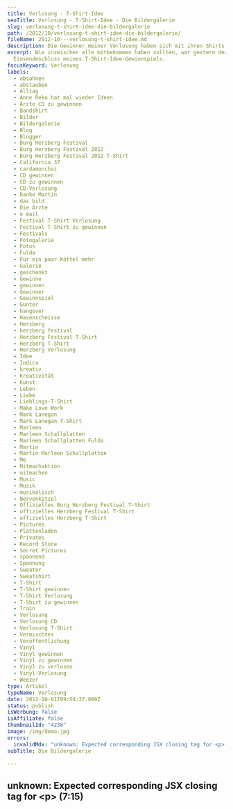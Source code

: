 ```yaml
---
title: Verlosung - T-Shirt-Idee
seoTitle: Verlosung - T-Shirt-Idee - Die Bildergalerie
slug: verlosung-t-shirt-idee-die-bildergalerie
path: /2012/10/verlosung-t-shirt-idee-die-bildergalerie/
fileName: 2012-10---verlosung-t-shirt-idee.md
description: Die Gewinner meiner Verlosung haben sich mit ihren Shirts fotografiert
excerpt: Wie inzwischen alle mitbekommen haben sollten, war gestern der
  Einsendeschluss meines T-Shirt-Idee-Gewinnspiels.
focusKeyword: Verlosung
labels:
  - absahnen
  - abstauben
  - Alltag
  - Anne Reko hat mal wieder Ideen
  - Ärzte CD zu gewinnen
  - Bandshirt
  - Bilder
  - Bildergalerie
  - Blog
  - Blogger
  - Burg Herzberg Festival
  - Burg Herzberg Festival 2012
  - Burg Herzberg Festival 2012 T-Shirt
  - California 37
  - cardamonchai
  - CD gewinnen
  - CD zu gewinnen
  - CD-Verlosung
  - Danke Martin
  - das bild
  - Die Ärzte
  - e mail
  - Festival T-Shirt Verlosung
  - Festival T-Shirt zu gewinnen
  - Festivals
  - Fotogalerie
  - Fotos
  - Fulda
  - Für ein paar Köttel mehr
  - Galerie
  - geschenkt
  - Gewinne
  - gewinnen
  - Gewinner
  - Gewinnspiel
  - Gunter
  - hangover
  - Hasenscheisse
  - Herzberg
  - herzberg festival
  - Herzberg Festival T-Shirt
  - Herzberg T-Shirt
  - Herzberg Verlosung
  - Idee
  - Indica
  - kreativ
  - Kreativität
  - Kunst
  - Leben
  - Liebe
  - Lieblings-T-Shirt
  - Make Love Work
  - Mark Lanegan
  - Mark Lanegan T-Shirt
  - Marleen
  - Marleen Schallplatten
  - Marleen Schallplatten Fulda
  - Martin
  - Martin Marleen Schallplatten
  - Me
  - Mitmachaktion
  - mitmachen
  - Music
  - Musik
  - musikalisch
  - Nervenkitzel
  - Offizielles Burg Herzberg Festival T-Shirt
  - offizielles Herzberg Festival T-Shirt
  - offizielles Herzberg T-Shirt
  - Pictures
  - Plattenladen
  - Privates
  - Record Store
  - Secret Pictures
  - spannend
  - Spannung
  - Sweater
  - Sweatshirt
  - T-Shirt
  - T-Shirt gewinnen
  - T-Shirt Verlosung
  - T-Shirt zu gewinnen
  - Train
  - Verlosung
  - Verlosung CD
  - Verlosung T-Shirt
  - Vermischtes
  - Veröffentlichung
  - Vinyl
  - Vinyl gewinnen
  - Vinyl zu gewinnen
  - Vinyl zu verlosen
  - Vinyl-Verlosung
  - Weezer
type: Artikel
typeName: Verlosung
date: 2012-10-01T09:54:37.000Z
status: publish
isWerbung: false
isAffiliate: false
thumbnailId: "4238"
image: /img/demo.jpg
errors:
  invalidMdx: "unknown: Expected corresponding JSX closing tag for <p> (7:15)"
subTitle: Die Bildergalerie
  
---
```


## unknown: Expected corresponding JSX closing tag for &lt;p> (7:15)

<!--
Hinweis:</strong> Die Aktion ist beendet.
[Bestimmt findet irgendwann wieder eine tolle Verlosung statt](/tag/verlosung/).

<hr /> __Wie inzwischen alle mitbekommen haben sollten, war gestern der Einsendeschluss meines  [T-Shirt-Idee-Gewinnspiels](//2012/09/06/verlosung-exklusive-cd-t-shirts-und-vinyl-zu-gewinnen/).  Ich habe mich sehr über Eure zahlreiche Teilnahme und über die wunderbaren T-Shirt-Fotos, die Ihr mir zugesendet habt gefreut. Heute zeige ich Euch die versprochene Bildergalerie der eingesendeten Fotos, die verschiedener nicht sein könnten.__

Wahrscheinlich fragt Ihr Euch jetzt: "Warum sagt Sie nicht endlich, wer gewonnen
hat?". Dazu kann ich nur sagen: Ich werde Euch noch ein kleines Weilchen auf die
Folter spannen. Die Gewinner werden heute Abend gezogen und morgen an dieser
Stelle bekanntgegeben und per E-Mail über Ihren Gewinn in Kenntnis gesetzt.
Also, schaltet auch morgen wieder ein, wenn es heißt: "AND THE WINNERS ARE..."!
Ich wünsche allen einen schönen Montag und bedanke mich für die Teilnahme am
Gewinnspiel! Ich muss sagen, es hat mir wirklich großen Spaß gemacht!

[Hier geht's nochmal zur Verlosung](//2012/09/06/verlosung-exklusive-cd-t-shirts-und-vinyl-zu-gewinnen/),
für alle, die die Gewinne nochmal sehen wollen. Und nun viel Spaß mit der
T-Shirt-Galerie!

![Verlosung](http://cardamonchai.com/wp-content/uploads/2012/10/annett1-640x853.jpg "Annett bemalte dieses T-Shirt für Ihren Sohn für das diesjährige Burg Herzberg Festival. Das selbst entworfene Logo befindet sich auch auf Ihrem Auto.")

![Verlosung](http://cardamonchai.com/wp-content/uploads/2012/10/franky-640x480.jpg "Franky aus Berlin bekam dieses selbst gestaltete Madonna-T-Shirt von einem Freund für das Madonna-Konzert im Juni geschenkt.")

![Verlosung](http://cardamonchai.com/wp-content/uploads/2012/10/08102012-010flkl-640x480.jpg 'Bernd hat dieses Shirt vor Jahren selbst bedruckt. Die Aufschrift "this is not a FUGAZI T-Shirt" trägt es, da es von der Band Fugazi keine Band-Shirts gibt, weil die Jungs auf Kommerz lieber verzichten möchten.')

![Verlosung](http://cardamonchai.com/wp-content/uploads/2012/10/olli-640x480.jpg
'Olli setzte alle Hebel in Bewegung, um an dieses Original-T-Shirt aus dem Film
'Hangover' zu kommen. Das gute Stück trägt den Namen 'Human Tree'.')

![Verlosung | full](http://cardamonchai.com/wp-content/uploads/2012/10/olli-original.jpg "Hier ist das Bild nochmal an Zack, dem Protagonisten des Films zu sehen.")

![Verlosung](http://cardamonchai.com/wp-content/uploads/2012/10/qotsa-640x402.jpeg
'[Aithir](http://aithir.de/) schreibt folgendes über sein Lieblings-T-Shirt: 'Es
ist inzwischen ungefähr 10 Jahre alt und seitdem trage ich es fast jede Woche -
das macht über 500 Waschgänge und ein tolles Grau, wie es Modedesigner bei ihren
Vintagestyles gerne hinbekommen würden. Außerdem hat es das coolste Motiv, das
ich je auf einem T-Shirt gesehen habe. Und schließlich ist es von den Queens Of
The Stoneage.'')

![Verlosung](http://cardamonchai.com/wp-content/uploads/2012/10/susanne-haun1-640x667.jpg "Mit diesem T-Shirt hat  [Susanne Haun](http://susannehaun.wordpress.com/)  bereits New York, San Francisco, Boston und viele weitere beeindruckende Orte bereist.")

![Verlosung](http://cardamonchai.com/wp-content/uploads/2012/10/susanne-haun2-640x713.jpg "Ein weiteres Lieblings-T-Shirt von  [Susanne Haun](http://susannehaun.wordpress.com/).  Sie hat es von einer lieben Freundin geschenkt bekommen.")

![Verlosung | small](http://cardamonchai.com/wp-content/uploads/2012/10/dominic-320x320.jpg
'Die Idee zu Dominics T-Shirt stammt aus der Serie 'Die Wilden 70er'.')

![Verlosung | small](http://cardamonchai.com/wp-content/uploads/2012/10/tommi-320x378.jpg
'Tommis Lieblings-T-Shirt entstand, als seine Freundin langsam eine schwere
Zunge bekam. Er entwirft sehr gerne T-Shirts mit 'Insider'-Sprüchen zusammen mit
seinen Freunden.')

![Verlosung | full](http://cardamonchai.com/wp-content/uploads/2012/10/peter.png
'Peter entwirft gerne T-Shirts für seine Freunde. Dieses hier ziert ein Zitat
aus dem Film 'Life of Brian'.')

![Verlosung](http://cardamonchai.com/wp-content/uploads/2012/10/ulrike-640x425.jpg "[Ulle](http://thatgirlthere.wordpress.com/),  vielen auch bekannt als  [@isntfamous](https://twitter.com/isntfamous)  besitzt ihr Lieblings-T-Shirt bereits seit rund 10 Jahren. Sie hat es auf einem Thrice-Konzert in Hamburg erstanden.")

![Verlosung](http://cardamonchai.com/wp-content/uploads/2012/10/flo1-640x480.jpg "Flo hat...")

![Verlosung](http://cardamonchai.com/wp-content/uploads/2012/10/flo3-640x480.jpg "...gleich eine ganze Reihe...")

![Verlosung](http://cardamonchai.com/wp-content/uploads/2012/10/flo4-640x480.jpg "tolle Lieblings-T-Shirts eingesendet. Unter anderem dieses Opeth-T-Shirt, das ich ganz besonders schön finde...")

![Verlosung](http://cardamonchai.com/wp-content/uploads/2012/10/flo2-640x480.jpg
'... zu diesem T-Shirt gibt es eine besondere Geschichte zu erzählen. Zusammen
mit einigen Studienkollegen in Eichstädt, die alle aus dem bayerischen Wald
stammten, wurde der Begriff 'Woidcoast' kreiert. Gemeinsam tröstete man sich
damit über die Ferne des Waldes ('Woid') hinweg. Bei seinem T-Shirt, das er von
eben jenen Studienfreunden geschenkt bekam, handelt es sich um ein Unikat.')

![Verlosung | small](http://cardamonchai.com/wp-content/uploads/2012/10/sandra1-320x427.jpg "Auch Sandra, aka  [Hoochi1107](http://hoochi1107.wordpress.com/). ..")

![Verlosung | small](http://cardamonchai.com/wp-content/uploads/2012/10/sandra2-320x427.jpg "... hat...")

![Verlosung | small](http://cardamonchai.com/wp-content/uploads/2012/10/sandra3-320x390.jpg "... bunt und farbenfroh, wie sie ist...")

![Verlosung | small](http://cardamonchai.com/wp-content/uploads/2012/10/sandra4-320x336.jpg "... gleich eine...")

![Verlosung | small](http://cardamonchai.com/wp-content/uploads/2012/10/sandra5-320x427.jpg "... ganze Menge...")

![Verlosung | small](http://cardamonchai.com/wp-content/uploads/2012/10/sandra6-320x326.jpg "... wunderbar farbenfrohe,...")

![Verlosung | small](http://cardamonchai.com/wp-content/uploads/2012/10/sandra7-320x313.jpg "... fröhliche...")

![Verlosung | small](http://cardamonchai.com/wp-content/uploads/2012/10/sandra8-320x323.jpg "... Lieblings-T-Shirts eingesendet. Vielen Dank dafür!")

## Danke an alle Teilnehmer meiner Verlosung!

Vielen Dank an alle Teilnehmer des Gewinnspiels! Das Los entscheidet, wer von
den Teilnehmern einen Preis gewinnt! Teilnehmer, die mit mehreren Fotos
teilgenommen haben nehmen selbstverständlich auch nur ein Mal an der Verlosung
teil. Die Gewinner werden von einer neutralen Person gezogen. Die Gewinne werden
per Post zugestellt.

-->

  